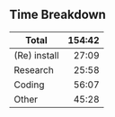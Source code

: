 Time Breakdown
--------------

| Total        | 154:42 |
| ------------ | ------:|
| (Re) install |  27:09 |
| Research     |  25:58 |
| Coding       |  56:07 |
| Other        |  45:28 |
